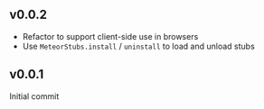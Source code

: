 ## v0.0.2

* Refactor to support client-side use in browsers
* Use `MeteorStubs.install` / `uninstall` to load and unload stubs


## v0.0.1

Initial commit
